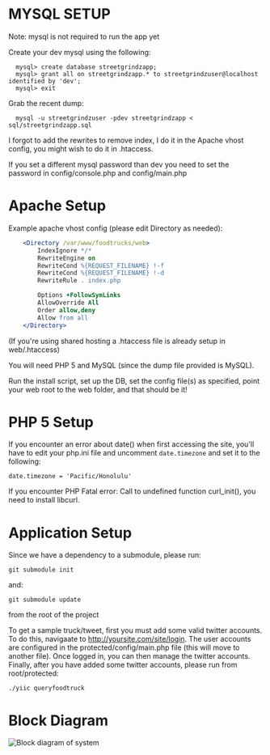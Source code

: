 MYSQL SETUP
===========

Note: mysql is not required to run the app yet

Create your dev mysql using the following:

```mysql
  mysql> create database streetgrindzapp;
  mysql> grant all on streetgrindzapp.* to streetgrindzuser@localhost identified by 'dev';
  mysql> exit
```

Grab the recent dump:

```mysql
  mysql -u streetgrindzuser -pdev streetgrindzapp < sql/streetgrindzapp.sql
```

I forgot to add the rewrites to remove index, I do it in the Apache vhost config, you might wish to do it in .htaccess.

If you set a different mysql password than dev you need to set the password in config/console.php and config/main.php

Apache Setup
===========

Example apache vhost config (please edit Directory as needed):

```apache
    <Directory /var/www/foodtrucks/web>
        IndexIgnore */*
        RewriteEngine on
        RewriteCond %{REQUEST_FILENAME} !-f
        RewriteCond %{REQUEST_FILENAME} !-d
        RewriteRule . index.php

        Options +FollowSymLinks
        AllowOverride All
        Order allow,deny
        Allow from all
    </Directory>
```

(If you're using shared hosting a .htaccess file is already setup in web/.htaccess)

You will need PHP 5 and MySQL (since the dump file provided is MySQL). 

Run the install script, set up the DB, set the config file(s) as specified, point your web root to the web folder, and that should be it!

PHP 5 Setup
===========

If you encounter an error about date() when first accessing the site, you'll 
have to edit your php.ini file and uncomment ``date.timezone``
and set it to the following: 

``date.timezone = 'Pacific/Honolulu'``

If you encounter PHP Fatal error:  Call to undefined function curl_init(), you
need to install libcurl.

Application Setup
=================

Since we have a dependency to a submodule, please run:

``git submodule init``

and:

``git submodule update``

from the root of the project

To get a sample truck/tweet, first you must add some valid twitter accounts.  
To do this, navigaate to http://yoursite.com/site/login.
The user accounts are configured in the protected/config/main.php file (this will move to another file).
Once logged in, you can then manage the twitter accounts.
Finally, after you have added some twitter accounts, please run from root/protected:

``./yiic queryfoodtruck``

Block Diagram
=============

![Block diagram of system](https://docs.google.com/drawings/pub?id=17EyP7j0F2t8dCOWSTPzzhh-TYtaI4mLNcs3pEZvhQvk&w=480&h=360)
